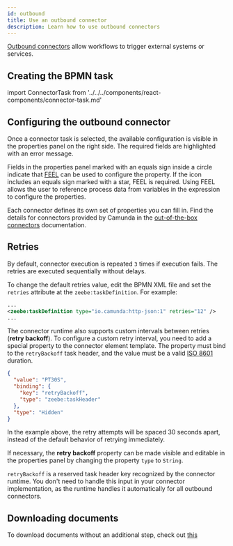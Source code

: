 ```yaml
---
id: outbound
title: Use an outbound connector
description: Learn how to use outbound connectors
---
```


[Outbound connectors](/components/connectors/connector-types.md#outbound-connectors) allow workflows to trigger external systems or services.

## Creating the BPMN task

import ConnectorTask from '../../../components/react-components/connector-task.md'

<ConnectorTask/>

## Configuring the outbound connector

Once a connector task is selected, the available configuration is visible in the properties panel on the right side. The required fields are highlighted with an error message.

Fields in the properties panel marked with an equals sign inside a circle indicate that [FEEL](/components/modeler/feel/what-is-feel.md) can be used to configure the property. If the icon includes an equals sign marked with a star, FEEL is required. Using FEEL allows the user to reference process data from variables in the expression to configure the properties.

Each connector defines its own set of properties you can fill in. Find the details for connectors provided by Camunda in the [out-of-the-box connectors](/components/connectors/out-of-the-box-connectors/available-connectors-overview.md) documentation.

## Retries

By default, connector execution is repeated `3` times if execution fails. The retries are executed sequentially without delays.

To change the default retries value, edit the BPMN XML file and set the `retries` attribute at the `zeebe:taskDefinition`. For example:

```xml
...
<zeebe:taskDefinition type="io.camunda:http-json:1" retries="12" />
...
```

The connector runtime also supports custom intervals between retries (**retry backoff**). To configure a custom retry interval, you need to add a special property to the connector element template. The property must bind to the `retryBackoff` task header, and the value must be a valid [ISO 8601](https://en.wikipedia.org/wiki/ISO_8601#Durations) duration.

```json
{
  "value": "PT30S",
  "binding": {
    "key": "retryBackoff",
    "type": "zeebe:taskHeader"
  },
  "type": "Hidden"
}
```

In the example above, the retry attempts will be spaced 30 seconds apart, instead of the default behavior of retrying immediately.

If necessary, the **retry backoff** property can be made visible and editable in the properties panel by changing the property `type` to `String`.

`retryBackoff` is a reserved task header key recognized by the connector runtime. You don't need to handle this input in your connector implementation, as the runtime handles it automatically for all outbound connectors.

## Downloading documents

To download documents without an additional step, check out [this](/components/document-handling/upload-document-to-bpmn-process.md#upload-a-document-when-using-any-connector)
